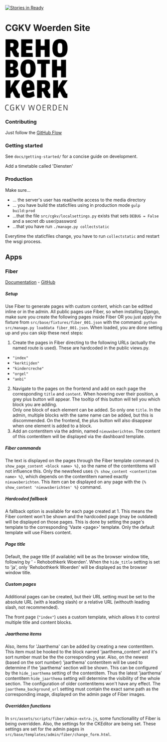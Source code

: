 [![Stories in Ready](https://badge.waffle.io/cgkv-rehoboth/stek.png?label=ready&title=Ready)](https://waffle.io/cgkv-rehoboth/stek)
# CGKV Woerden Site

<img src="https://raw.githubusercontent.com/cgkv-rehoboth/stek/master/src/assets/resources/images/logo-zwart.png" width="200" />

### Contributing

Just follow the [GitHub Flow](https://guides.github.com/introduction/flow/index.html)

### Getting started

See `docs/getting-started/` for a concise guide on development.

Add a timetable called 'Diensten'

### Production

Make sure...

- ... the server's user has read/write access to the media directory
- ... you have build the staticfiles using in production mode `gulp build:prod`
- ...that the file `src/cgkv/localsettings.py` exists that sets `DEBUG = False` and a secret
db user/password
- ...that you have run `./manage.py collectstatic`

Everytime the staticfiles change, you have to run `collectstatic` and restart the wsgi process.

## Apps

### Fiber 
[Documentation](https://django-fiber.readthedocs.io/en/master/index.html) - [GitHub](https://github.com/django-fiber/django-fiber)

##### Setup
Use Fiber to generate pages with custom content, which can be editted inline or in the admin. All public pages use Fiber, so when installing Django, make sure you create the following pages inside Fiber OR you just apply the fixture from `src/base/fixtures/fiber_001.json` with the command:
`python src/manage.py loaddata fiber_001.json`. When loaded, you are done setting up and you can skip these next steps:
1. Create the pages in Fiber directing to the following URLs (actually the named route is used). These are hardcoded in the public views.py. 
  - `"index"`
  - `"kerktijden"`
  - `"kindercreche"`
  - `"orgel"`
  - `"anbi"`
2. Navigate to the pages on the frontend and add on each page the corresponding `title` and `content`. When hovering over their position, a grey plus button will appear. The tooltip of this button will tell you which block you are adding.  
Only one block of each element can be added. So only one `title`. In the admin, multiple blocks with the same name can be added, but this is discommended. On the frontend, the plus button will also disappear when one element is added to a block.
3. Add an contentitem via the admin, named `nieuwsberichten`. The content of this contentitem will be displayed via the dashboard template. 

##### Fiber commands
The text is displayed on the pages through the Fiber template command `{% show_page_content <block name> %}`, so the name of the contentitems will not influence this. Only the newsfeed uses `{% show_content <contentitem name> %}`, which depends on the contentitem named exactly `nieuwsberichten`. This item can be displayed on any page with the `{% show_content 'nieuwsberichten' %}` command.

##### Hardcoded fallback
A fallback option is available for each page created at 1. This means the Fiber content won't be shown and the hardcoded page (may be outdated) will be displayed on those pages. This is done by setting the page's template to the corresponding 'Vaste \<page\>' template. Only the default template will use Fibers content.
  
##### Page title
Default, the page title (if available) will be as the browser window title, following by ' - Rehobothkerk Woerden'. When the `hide_title` setting is set to 'ja', only 'Rehobothkerk Woerden' will be displayed as the browser window title.

##### Custom pages
Additional pages can be created, but their URL setting must be set to the absolute URL (with a leading slash) or a relative URL (withouth leading slash, not recommended). 

The front page (`"index"`) uses a custom template, which allows it to control multiple title and content blocks. 

##### Jaarthema items

Also, items for 'Jaarthema' can be added by creating a new contentitem. This item must be hooked to the block named 'jaarthema_content' and it's sort number must be the the corresponding year. Also, on the newest (based on the sort number) 'jaarthema' contentitem will be used to determine if the 'jaarthema' section will be shown. This can be configured by the `hide_jaarthema` setting of the contentitem. Thus the latest 'jaarthema' contentitem `hide_jaarthema` setting will determine the visibility of the whole section. The configuration of older contentitems won't have any effect. The `jaarthema_background_url` setting must contain the exact same path as the corresponding image, displayed on the admin page of Fiber images.

##### Overridden functions
In `src/assets/scripts/fiber/admin-extra.js`, some functionallity of Fiber is being overridden. Also, the settings for the CKEditor are being set. These settings are set for the admin pages in `src/base/templates/admin/fiber/change_form.html`.
